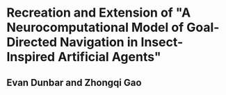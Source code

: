 # Recreation and Extension of "A Neurocomputational Model of Goal-Directed Navigation in Insect-Inspired Artificial Agents"
## Evan Dunbar and Zhongqi Gao
